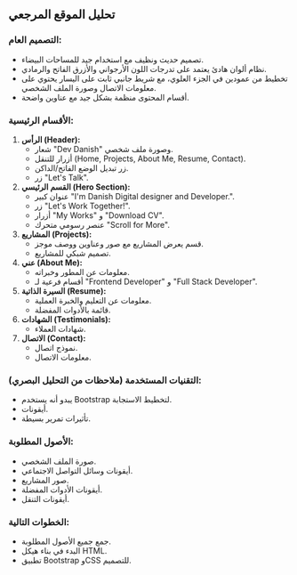 ## تحليل الموقع المرجعي

### التصميم العام:
- تصميم حديث ونظيف مع استخدام جيد للمساحات البيضاء.
- نظام ألوان هادئ يعتمد على تدرجات اللون الأرجواني والأزرق الفاتح والرمادي.
- تخطيط من عمودين في الجزء العلوي، مع شريط جانبي ثابت على اليسار يحتوي على معلومات الاتصال وصورة الملف الشخصي.
- أقسام المحتوى منظمة بشكل جيد مع عناوين واضحة.

### الأقسام الرئيسية:
1.  **الرأس (Header):**
    - شعار "Dev Danish" وصورة ملف شخصي.
    - أزرار للتنقل (Home, Projects, About Me, Resume, Contact).
    - زر تبديل الوضع الفاتح/الداكن.
    - زر "Let's Talk".
2.  **القسم الرئيسي (Hero Section):**
    - عنوان كبير "I'm Danish Digital designer and Developer.".
    - زر "Let's Work Together!".
    - أزرار "My Works" و "Download CV".
    - عنصر رسومي متحرك "Scroll for More".
3.  **المشاريع (Projects):**
    - قسم يعرض المشاريع مع صور وعناوين ووصف موجز.
    - تصميم شبكي للمشاريع.
4.  **عني (About Me):**
    - معلومات عن المطور وخبراته.
    - أقسام فرعية لـ "Frontend Developer" و "Full Stack Developer".
5.  **السيرة الذاتية (Resume):**
    - معلومات عن التعليم والخبرة العملية.
    - قائمة بالأدوات المفضلة.
6.  **الشهادات (Testimonials):**
    - شهادات العملاء.
7.  **الاتصال (Contact):**
    - نموذج اتصال.
    - معلومات الاتصال.

### التقنيات المستخدمة (ملاحظات من التحليل البصري): 
- يبدو أنه يستخدم Bootstrap لتخطيط الاستجابة.
- أيقونات.
- تأثيرات تمرير بسيطة.

### الأصول المطلوبة:
- صورة الملف الشخصي.
- أيقونات وسائل التواصل الاجتماعي.
- صور المشاريع.
- أيقونات الأدوات المفضلة.
- أيقونات التنقل.

### الخطوات التالية:
- جمع جميع الأصول المطلوبة.
- البدء في بناء هيكل HTML.
- تطبيق Bootstrap وCSS للتصميم.

